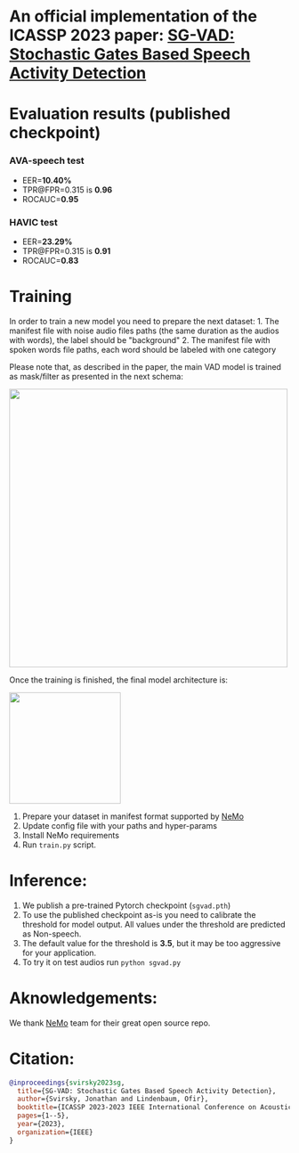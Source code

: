 # An official implementation of the ICASSP 2023 paper: [SG-VAD: Stochastic Gates Based Speech Activity Detection](https://ieeexplore.ieee.org/abstract/document/10096938)

# Evaluation results (published checkpoint)
### AVA-speech test
* EER=**10.40%**
* TPR@FPR=0.315 is **0.96**
* ROCAUC=**0.95**
### HAVIC test
* EER=**23.29%**
* TPR@FPR=0.315 is **0.91**
* ROCAUC=**0.83**


# Training

In order to train a new model you need to prepare the next dataset:
    1. The manifest file with noise audio files paths (the same duration as the audios with words), the label should be "background"
    2. The manifest file with spoken words file paths, each word should be labeled with one category

Please note that, as described in the paper, the main VAD model is trained as mask/filter as presented in the next schema:

<img src="https://github.com/jsvir/vad/tree/main/imgs/train.png" width="500"/>

Once the training is finished, the final model architecture is:

<img src="https://github.com/jsvir/vad/tree/main/imgs/inference.png" width="200"/>



1. Prepare your dataset in manifest format supported by [NeMo](https://github.com/NVIDIA/NeMo)
2. Update config file with your paths and hyper-params
3. Install NeMo requirements
4. Run `train.py` script.

# Inference:
1. We publish a pre-trained Pytorch checkpoint (`sgvad.pth`)
2. To use the published checkpoint as-is you need to calibrate the threshold for model output. All values under the threshold are predicted as Non-speech.
3. The default value for the threshold is **3.5**, but it may be too aggressive for your application.
4. To try it on test audios run `python sgvad.py`


# Aknowledgements:

We thank [NeMo](https://github.com/NVIDIA/NeMo) team for their great open source repo.

# Citation:

```bibtex
@inproceedings{svirsky2023sg,
  title={SG-VAD: Stochastic Gates Based Speech Activity Detection},
  author={Svirsky, Jonathan and Lindenbaum, Ofir},
  booktitle={ICASSP 2023-2023 IEEE International Conference on Acoustics, Speech and Signal Processing (ICASSP)},
  pages={1--5},
  year={2023},
  organization={IEEE}
}
```
